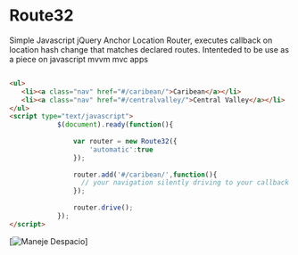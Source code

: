 Route32
=======

Simple Javascript jQuery Anchor Location Router, executes callback on location hash change that matches declared routes. Intenteded to be use as a piece on javascript mvvm mvc apps

```html

<ul>
   <li><a class="nav" href="#/caribean/">Caribean</a></li>
   <li><a class="nav" href="#/centralvalley/">Central Valley</a></li>  
</ul>
<script type="text/javascript">
			$(document).ready(function(){
				 
				var router = new Route32({
					'automatic':true
                });
                    
				router.add('#/caribean/',function(){
			      // your navigation silently driving to your callback
				});    
						
				router.drive();    
			});
</script>		

```



[![Maneje Despacio](http://www.prensalibre.cr/files/noticias/images/detail/721578111_ruta32.jpg)]

